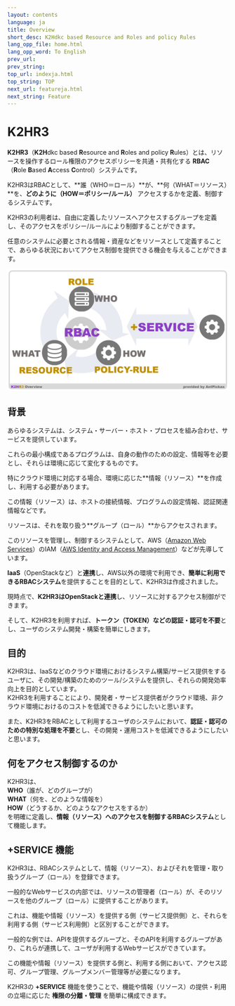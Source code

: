 ```yaml
---
layout: contents
language: ja
title: Overview
short_desc: K2Hdkc based Resource and Roles and policy Rules
lang_opp_file: home.html
lang_opp_word: To English
prev_url: 
prev_string: 
top_url: indexja.html
top_string: TOP
next_url: featureja.html
next_string: Feature
---
```


# K2HR3
**K2HR3**（**K2H**dkc based **R**esource and **R**oles and policy **R**ules）とは、リソースを操作するロール権限のアクセスポリシーを共通・共有化する **RBAC**（**R**ole **B**ased **A**ccess **C**ontrol）システムです。  

K2HR3はRBACとして、**誰（WHO＝ロール）**が、**何（WHAT＝リソース）**を、**どのように（HOW＝ポリシー/ルール）** アクセスするかを定義、制御するシステムです。  

K2HR3の利用者は、自由に定義したリソースへアクセスするグループを定義し、そのアクセスをポリシー/ルールにより制御することができます。  

任意のシステムに必要とされる情報・資産などをリソースとして定義することで、あらゆる状況においてアクセス制御を提供できる機会を与えることができます。  

![K2HR3 Overview(abstract)](images/overview_abstract.png)

## 背景
あらゆるシステムは、システム・サーバー・ホスト・プロセスを組み合わせ、サービスを提供しています。  

これらの最小構成であるプログラムは、自身の動作のための設定、情報等を必要とし、それらは環境に応じて変化するものです。  

特にクラウド環境に対応する場合、環境に応じた**情報（リソース）**を作成し、利用する必要があります。  

この情報（リソース）は、ホストの接続情報、プログラムの設定情報、認証関連情報などです。  

リソースは、それを取り扱う**グループ（ロール）**からアクセスされます。  

このリソースを管理し、制御するシステムとして、AWS（[Amazon Web Services](https://aws.amazon.com/)）のIAM（[AWS Identity and Access Management](https://docs.aws.amazon.com/IAM/latest/UserGuide/introduction.html)）などが先導しています。  

**IaaS**（OpenStackなど）と**連携**し、AWS以外の環境で利用でき、**簡単に利用できるRBACシステム**を提供することを目的として、K2HR3は作成されました。  

現時点で、**K2HR3はOpenStackと連携**し、リソースに対するアクセス制御ができます。  

そして、K2HR3を利用すれば、**トークン（TOKEN）などの認証・認可を不要**とし、ユーザのシステム開発・構築を簡単にしきます。  

## 目的
K2HR3は、IaaSなどのクラウド環境におけるシステム構築/サービス提供をするユーザに、その開発/構築のためのツール/システムを提供し、それらの開発効率向上を目的としています。  
K2HR3を利用することにより、開発者・サービス提供者がクラウド環境、非クラウド環境におけるのコストを低減できるようにしたいと思います。  

また、K2HR3をRBACとして利用するユーザのシステムにおいて、**認証・認可のための特別な処理を不要**とし、その開発・運用コストを低減できるようにしたいと思います。  

## 何をアクセス制御するのか

K2HR3は、  
**WHO**（誰が、どのグループが）  
**WHAT**（何を、どのような情報を）  
**HOW**（どうするか、どのようなアクセスをするか）  
を明確に定義し、**情報（リソース）へのアクセスを制御するRBACシステム**として機能します。  

## **+SERVICE** 機能
K2HR3は、RBACシステムとして、情報（リソース）、およびそれを管理・取り扱うグループ（ロール）を登録できます。  

一般的なWebサービスの内部では、リソースの管理者（ロール）が、そのリソースを他のグループ（ロール）に提供することがあります。  

これは、機能や情報（リソース）を提供する側（サービス提供側）と、それらを利用する側（サービス利用側）と区別することができます。  

一般的な例では、APIを提供するグループと、そのAPIを利用するグループがあり、これらが連携して、ユーザが利用するWebサービスができています。  

この機能や情報（リソース）を提供する側と、利用する側において、アクセス認可、グループ管理、グループメンバー管理等が必要になります。  

K2HR3の **+SERVICE** 機能を使うことで、機能や情報（リソース）の提供・利用の立場に応じた **権限の分離・管理** を簡単に構成できます。  

